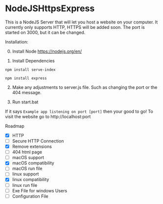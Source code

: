 # NodeJSHttpsExpress
This is a NodeJS Server that will let you host a website on your computer. It currently only supports HTTP, HTTPS will be added soon. The port is started on 3000, but it can be changed.

Installation:

0) Install Node
https://nodejs.org/en/

1) Install Dependencies
```
npm install serve-index
```

```
npm install express
```
2) Make any adjustments to server.js file. Such as changing the port or the 404 message.

3) Run start.bat

If it says `Example app listening on port [port]` then your good to go!
To visit the website go to http://localhost:port

Roadmap
- [X] HTTP
- [ ] Secure HTTP Connection
- [X] Remove extensions
- [ ] 404 html page
- [ ] macOS support
 - [X] macOS compatibility
 - [ ] macOS run file
- [ ] linux support
 - [X] linux compatibility
 - [ ] linux run file
- [ ] Exe File for windows Users
 - [ ] Configuration File
